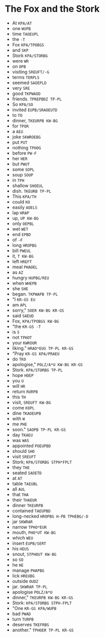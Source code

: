 # The Fox and the Stork

* At `KPA/AT`
* one `WUPB`
* time `TAOEUPL`
* the `-T`
* Fox `KPA/TPOBGS`
* and `SKP`
* Stork `KPA/STORBG`
* were `WR`
* on `OPB`
* visiting `SREUFT/-G`
* terms `TERPLS`
* seemed `SAOEPLD`
* very `SRE`
* good `TKPWAOD`
* friends. `TPREPBDZ TP-PL`
* So `KPA/SO`
* invited `EUPB/SRAOEUTD`
* to `TO`
* dinner, `TKEURPB KW-BG`
* for `TPOR`
* a `AEU`
* joke `SKWROEBG`
* put `PUT`
* nothing `TPHOG`
* before `PW-F`
* her `HER`
* but `PWUT`
* some `SOPL`
* soup `SOUP`
* in `TPH`
* shallow `SHOEUL`
* dish. `TKEURB TP-PL`
* This `KPA/TH`
* could `KO`
* easily `AOELS`
* lap `HRAP`
* up, `UP KW-BG`
* only `OEPBL`
* wet `WET`
* end `EPBD`
* of `-F`
* long `HROPBG`
* bill `PWEUL`
* it, `T KW-BG`
* left `HREFT`
* meal `PHAOEL`
* as `AZ`
* hungry `HUPBG/REU`
* when `WHEPB`
* she `SHE`
* began. `TKPWAPB TP-PL`
* "I `KR-GS EU`
* am `APL`
* sorry," `SOER KW-BG KR-GS`
* said `SAEUD`
* Fox, `KPA/TPOBGS KW-BG`
* "the `KR-GS -T`
* is `S`
* not `TPHOT`
* your `KWROUR`
* liking." `HRAO*EUG TP-PL KR-GS`
* "Pray `KR-GS KPA/PRAEU`
* do `TKO`
* apologise," `POLZ/A*U KW-BG KR-GS`
* Stork. `KPA/STORBG TP-PL`
* hope `HOEP`
* you `U`
* will `HR`
* return `RURPB`
* this `TH`
* visit, `SREUFT KW-BG`
* come `KOPL`
* dine `TKAOEUPB`
* with `W`
* me `PHE`
* soon." `SAOPB TP-PL KR-GS`
* day `TKAEU`
* was `WAS`
* appointed `POEUPBD`
* should `SHO`
* visit `SREUFT`
* Stork; `KPA/STORBG STPH*FPLT`
* they `THE`
* seated `SAOETD`
* at `AT`
* table `TAEUBL`
* all `AUL`
* that `THA`
* their `THAEUR`
* dinner `TKEURPB`
* contained `TAEUPBD`
* long-necked `HROPBG H-PB TPHEBG/-D`
* jar `SKWRAR`
* narrow `TPHO*EUR`
* mouth, `PHO*UT KW-BG`
* which `WEU`
* insert `EUPB/SERT`
* his `HEUS`
* snout, `STPHOUT KW-BG`
* so `SO`
* he `HE`
* manage `PHAPBG`
* lick `HREUBG`
* outside `OUDZ`
* jar. `SKWRAR TP-PL`
* apologise `POLZ/A*U`
* dinner," `TKEURPB KW-BG KR-GS`
* Stork: `KPA/STORBG STPH-FPLT`
* "One `KR-GS KPA/WUPB`
* bad `PWAD`
* turn `TURPB`
* deserves `TKEFRBS`
* another." `TPHOER TP-PL KR-GS`
